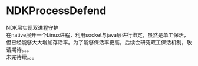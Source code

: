 # NDKProcessDefend
NDK层实现双进程守护  
在native层开一个Linux进程，利用socket与java层进行绑定，虽然是单工保活，但已经能够大大增加存活率。为了能够保活率更高，后续会研究双工保活机制，敬请期待。。。  
未完待续。。。  

